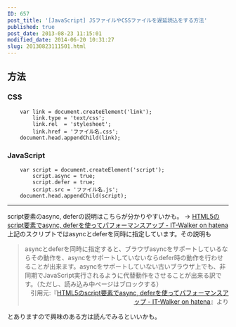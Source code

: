 ```yaml
---
ID: 657
post_title: '[JavaScript] JSファイルやCSSファイルを遅延読込をする方法'
published: true
post_date: 2013-08-23 11:15:01
modified_date: 2014-06-20 10:31:27
slug: 20130823111501.html
---
```

<!--more-->

<h2>方法</h2>

<h3>CSS</h3>

<pre><code class="language-javascript">    var link = document.createElement('link');
        link.type = 'text/css';
        link.rel  = 'stylesheet';
        link.href = 'ファイル名.css';
    document.head.appendChild(link);
</code></pre>

<h3>JavaScript</h3>

<pre><code class="language-javascript">    var script = document.createElement('script');  
        script.async = true;
        script.defer = true;
        script.src = 'ファイル名.js';
    document.head.appendChild(script);
</code></pre>

<hr />

script要素のasync, deferの説明はこちらが分かりやすいかも。
→ <a href="http://goo.gl/eKQpd" target="_blank">HTML5のscript要素でasync, deferを使ってパフォーマンスアップ - IT-Walker on hatena</a>
上記のスクリプトではasyncとdeferを同時に指定しています。その説明も

<blockquote>asyncとdeferを同時に指定すると、ブラウザasyncをサポートしているならその動作を、asyncをサポートしていないならdefer時の動作を行わせることが出来ます。asyncをサポートしていない古いブラウザ上でも、非同期でJavaScript実行されるように代替動作をさせることが出来る訳です。（ただし、読み込み中ページはブロックする）<div align="right">引用元:『<a href="http://d.hatena.ne.jp/Syunpei/20091006" target="_blank">HTML5のscript要素でasync, deferを使ってパフォーマンスアップ - IT-Walker on hatena</a>』より</div></blockquote>

とありますので興味のある方は読んでみるといいかも。